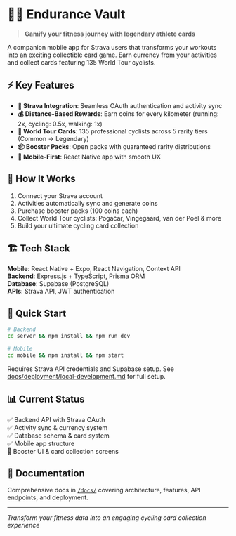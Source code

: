 # 🏃‍♂️ Endurance Vault

> **Gamify your fitness journey with legendary athlete cards**

A companion mobile app for Strava users that transforms your workouts into an exciting collectible card game. Earn currency from your activities and collect cards featuring 135 World Tour cyclists.

## ⚡ Key Features

- **🔗 Strava Integration**: Seamless OAuth authentication and activity sync
- **💰 Distance-Based Rewards**: Earn coins for every kilometer (running: 2x, cycling: 0.5x, walking: 1x)
- **🎴 World Tour Cards**: 135 professional cyclists across 5 rarity tiers (Common → Legendary)
- **📦 Booster Packs**: Open packs with guaranteed rarity distributions
- **📱 Mobile-First**: React Native app with smooth UX

## 🎯 How It Works

1. Connect your Strava account
2. Activities automatically sync and generate coins
3. Purchase booster packs (100 coins each)
4. Collect World Tour cyclists: Pogačar, Vingegaard, van der Poel & more
5. Build your ultimate cycling card collection

## 🏗️ Tech Stack

**Mobile**: React Native + Expo, React Navigation, Context API  
**Backend**: Express.js + TypeScript, Prisma ORM  
**Database**: Supabase (PostgreSQL)  
**APIs**: Strava API, JWT authentication

## 🚀 Quick Start

```bash
# Backend
cd server && npm install && npm run dev

# Mobile  
cd mobile && npm install && npm start
```

Requires Strava API credentials and Supabase setup. See [docs/deployment/local-development.md](./docs/deployment/local-development.md) for full setup.

## 📊 Current Status

✅ Backend API with Strava OAuth  
✅ Activity sync & currency system  
✅ Database schema & card system  
✅ Mobile app structure  
🚧 Booster UI & card collection screens

## 📖 Documentation

Comprehensive docs in [`/docs/`](./docs/) covering architecture, features, API endpoints, and deployment.

---

*Transform your fitness data into an engaging cycling card collection experience*